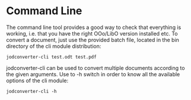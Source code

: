# Command Line

The command line tool provides a good way to check that everything is working, i.e. that you have the right OOo/LibO version installed etc. To convert a document, just use the provided batch file, located in the bin directory of the cli module distribution:

```
jodconverter-cli test.odt test.pdf
```

jodconverter-cli can be used to convert multiple documents according to the given arguments. Use to -h switch in order to know all the available options of the cli module:

```
jodconverter-cli -h
```